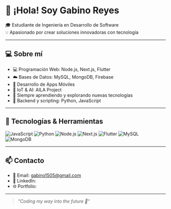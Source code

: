 # 👋 ¡Hola! Soy Gabino Reyes

🎓 Estudiante de Ingeniería en Desarrollo de Software  
💡 Apasionado por crear soluciones innovadoras con tecnología

---

## 💻 Sobre mí

- 💻 Programación Web: Node.js, Next.js, Flutter
- ☁️ Bases de Datos: MySQL, MongoDB, Firebase
- 📱 Desarrollo de Apps Móviles
- 🤖 IoT & AI: AILA Project
- 🧠 Siempre aprendiendo y explorando nuevas tecnologías
- 🐍 Backend y scripting: Python, JavaScript

---

## 🚀 Tecnologías & Herramientas

![JavaScript](https://img.shields.io/badge/JavaScript-F7DF1E?style=for-the-badge&logo=javascript&logoColor=black)
![Python](https://img.shields.io/badge/Python-3776AB?style=for-the-badge&logo=python&logoColor=white)
![Node.js](https://img.shields.io/badge/Node.js-339933?style=for-the-badge&logo=nodedotjs&logoColor=white)
![Next.js](https://img.shields.io/badge/Next.js-000000?style=for-the-badge&logo=nextdotjs&logoColor=white)
![Flutter](https://img.shields.io/badge/Flutter-02569B?style=for-the-badge&logo=flutter&logoColor=white)
![MySQL](https://img.shields.io/badge/MySQL-005C84?style=for-the-badge&logo=mysql&logoColor=white)
![MongoDB](https://img.shields.io/badge/MongoDB-4EA94B?style=for-the-badge&logo=mongodb&logoColor=white)

---

## 📫 Contacto

- 📧 Email: gabino1505@gmail.com
- 💼 LinkedIn: 
- 🌐 Portfolio: 

---

> _"Coding my way into the future 🚀"_

